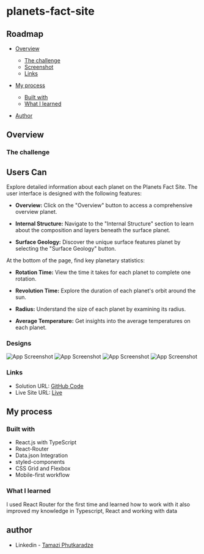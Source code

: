 # planets-fact-site

## Roadmap

- [Overview](#overview)

  - [The challenge](#the-challenge)
  - [Screenshot](#designs)
  - [Links](#links)

- [My process](#my-process)
  - [Built with](#built-with)
  - [What I learned](#what-i-learned)
- [Author](#author)

## Overview

### The challenge

## Users Can

Explore detailed information about each planet on the Planets Fact Site. The user interface is designed with the following features:

- **Overview:** Click on the "Overview" button to access a comprehensive overview planet.
- **Internal Structure:** Navigate to the "Internal Structure" section to learn about the composition and layers beneath the surface planet.

- **Surface Geology:** Discover the unique surface features planet by selecting the "Surface Geology" button.

At the bottom of the page, find key planetary statistics:

- **Rotation Time:** View the time it takes for each planet to complete one rotation.
- **Revolution Time:** Explore the duration of each planet's orbit around the sun.

- **Radius:** Understand the size of each planet by examining its radius.

- **Average Temperature:** Get insights into the average temperatures on each planet.

### Designs

![App Screenshot](/public/assets/design/desktop-design.jpg)
![App Screenshot](./public/assets/design/tablet.jpg)
![App Screenshot](./public/assets/design/mobile-design%20-%20Copy.jpg)
![App Screenshot](./public/assets/design/Screenshot%202024-02-24%20172740.png)

### Links

- Solution URL: [GitHub Code](https://github.com/AchiPhutkaradze/planets-fact-site)
- Live Site URL: [Live](https://planets-fact-site-xi.vercel.app)

## My process

### Built with

- React.js with TypeScript
- React-Router
- Data.json Integration
- styled-components
- CSS Grid and Flexbox
- Mobile-first workflow

### What I learned

I used React Router for the first time and learned how to work with it also improved my knowledge in Typescript, React and working with data

## author

- Linkedin - [Tamazi Phutkaradze](https://www.linkedin.com/in/tamazi-phutkaradze-a629b7265/)
